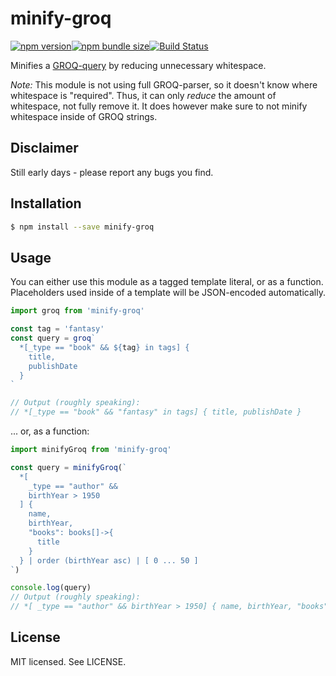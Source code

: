 # minify-groq

[![npm version](http://img.shields.io/npm/v/minify-groq.svg?style=flat-square)](https://www.npmjs.com/package/minify-groq)[![npm bundle size](https://img.shields.io/bundlephobia/minzip/minify-groq.svg?style=flat-square)](https://bundlephobia.com/result?p=minify-groq)[![Build Status](http://img.shields.io/travis/rexxars/minify-groq/master.svg?style=flat-square)](https://travis-ci.org/rexxars/minify-groq)

Minifies a [GROQ-query](https://groq.dev/) by reducing unnecessary whitespace.

_Note:_ This module is not using full GROQ-parser, so it doesn't know where whitespace is "required".
Thus, it can only _reduce_ the amount of whitespace, not fully remove it.
It does however make sure to not minify whitespace inside of GROQ strings.

## Disclaimer

Still early days - please report any bugs you find.

## Installation

```bash
$ npm install --save minify-groq
```

## Usage

You can either use this module as a tagged template literal, or as a function.
Placeholders used inside of a template will be JSON-encoded automatically.

```js
import groq from 'minify-groq'

const tag = 'fantasy'
const query = groq`
  *[_type == "book" && ${tag} in tags] {
    title,
    publishDate
  }
`

// Output (roughly speaking):
// *[_type == "book" && "fantasy" in tags] { title, publishDate }
```

... or, as a function:

```js
import minifyGroq from 'minify-groq'

const query = minifyGroq(`
  *[
    _type == "author" &&
    birthYear > 1950
  ] {
    name,
    birthYear,
    "books": books[]->{
      title
    }
  } | order (birthYear asc) | [ 0 ... 50 ]
`)

console.log(query)
// Output (roughly speaking):
// *[ _type == "author" && birthYear > 1950] { name, birthYear, "books": books[]->{ title } } | order(birthYear asc) | [0 ... 50]
```

## License

MIT licensed. See LICENSE.
